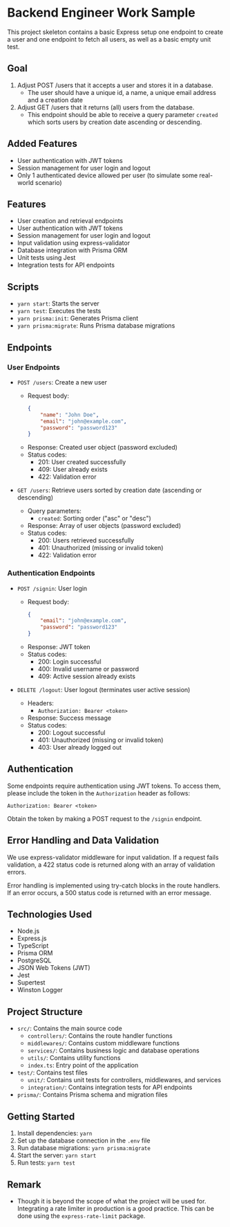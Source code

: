 # Backend Engineer Work Sample

This project skeleton contains a basic Express setup one endpoint to create a user and one endpoint to fetch all users, as well as a basic empty unit test.

## Goal

1. Adjust POST /users that it accepts a user and stores it in a database.
    - The user should have a unique id, a name, a unique email address and a creation date
2. Adjust GET /users that it returns (all) users from the database.
    - This endpoint should be able to receive a query parameter `created` which sorts users by creation date ascending or descending.

## Added Features

-   User authentication with JWT tokens
-   Session management for user login and logout
-   Only 1 authenticated device allowed per user (to simulate some real-world scenario)

## Features

-   User creation and retrieval endpoints
-   User authentication with JWT tokens
-   Session management for user login and logout
-   Input validation using express-validator
-   Database integration with Prisma ORM
-   Unit tests using Jest
-   Integration tests for API endpoints

## Scripts

-   `yarn start`: Starts the server
-   `yarn test`: Executes the tests
-   `yarn prisma:init`: Generates Prisma client
-   `yarn prisma:migrate`: Runs Prisma database migrations

## Endpoints

### User Endpoints

-   `POST /users`: Create a new user

    -   Request body:
        ```json
        {
            "name": "John Doe",
            "email": "john@example.com",
            "password": "password123"
        }
        ```
    -   Response: Created user object (password excluded)
    -   Status codes:
        -   201: User created successfully
        -   409: User already exists
        -   422: Validation error

-   `GET /users`: Retrieve users sorted by creation date (ascending or descending)
    -   Query parameters:
        -   `created`: Sorting order ("asc" or "desc")
    -   Response: Array of user objects (password excluded)
    -   Status codes:
        -   200: Users retrieved successfully
        -   401: Unauthorized (missing or invalid token)
        -   422: Validation error

### Authentication Endpoints

-   `POST /signin`: User login

    -   Request body:
        ```json
        {
            "email": "john@example.com",
            "password": "password123"
        }
        ```
    -   Response: JWT token
    -   Status codes:
        -   200: Login successful
        -   400: Invalid username or password
        -   409: Active session already exists

-   `DELETE /logout`: User logout (terminates user active session)
    -   Headers:
        -   `Authorization: Bearer <token>`
    -   Response: Success message
    -   Status codes:
        -   200: Logout successful
        -   401: Unauthorized (missing or invalid token)
        -   403: User already logged out

## Authentication

Some endpoints require authentication using JWT tokens. To access them, please include the token in the `Authorization` header as follows:

```
Authorization: Bearer <token>
```

Obtain the token by making a POST request to the `/signin` endpoint.

## Error Handling and Data Validation

We use express-validator middleware for input validation. If a request fails validation, a 422 status code is returned along with an array of validation errors.

Error handling is implemented using try-catch blocks in the route handlers. If an error occurs, a 500 status code is returned with an error message.

## Technologies Used

-   Node.js
-   Express.js
-   TypeScript
-   Prisma ORM
-   PostgreSQL
-   JSON Web Tokens (JWT)
-   Jest
-   Supertest
-   Winston Logger

## Project Structure

-   `src/`: Contains the main source code
    -   `controllers/`: Contains the route handler functions
    -   `middlewares/`: Contains custom middleware functions
    -   `services/`: Contains business logic and database operations
    -   `utils/`: Contains utility functions
    -   `index.ts`: Entry point of the application
-   `test/`: Contains test files
    -   `unit/`: Contains unit tests for controllers, middlewares, and services
    -   `integration/`: Contains integration tests for API endpoints
-   `prisma/`: Contains Prisma schema and migration files

## Getting Started

1. Install dependencies: `yarn`
2. Set up the database connection in the `.env` file
3. Run database migrations: `yarn prisma:migrate`
4. Start the server: `yarn start`
5. Run tests: `yarn test`

## Remark

-   Though it is beyond the scope of what the project will be used for. Integrating a rate limiter in production is a good practice. This can be done using the `express-rate-limit` package.
